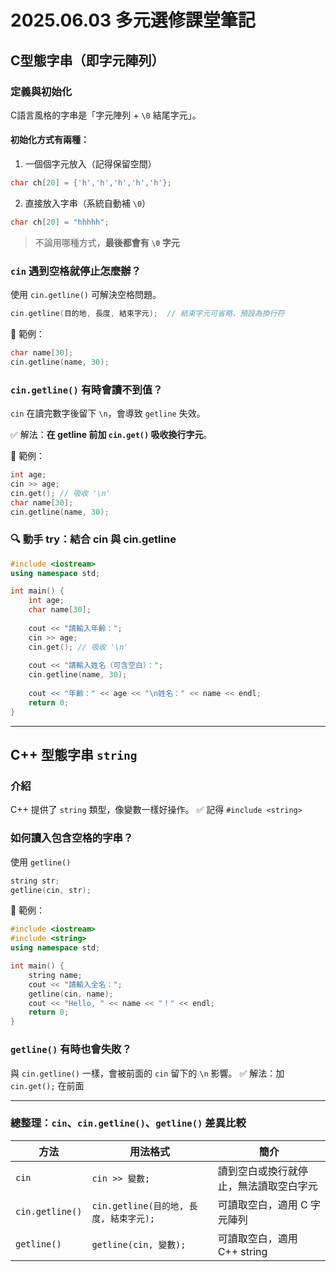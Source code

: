 # 2025.06.03 多元選修課堂筆記

## C型態字串（即字元陣列）

### 定義與初始化

C語言風格的字串是「字元陣列 + `\0` 結尾字元」。

#### 初始化方式有兩種：

1. 一個個字元放入（記得保留空間）

```cpp
char ch[20] = {'h','h','h','h','h'};
```

2. 直接放入字串（系統自動補 `\0`）

```cpp
char ch[20] = "hhhhh";
```

> 不論用哪種方式，**最後都會有 ************`\0`************ 字元**

### `cin` 遇到空格就停止怎麼辦？

使用 `cin.getline()` 可解決空格問題。

```cpp
cin.getline(目的地, 長度, 結束字元);  // 結束字元可省略，預設為換行符
```

📘 範例：

```cpp
char name[30];
cin.getline(name, 30);
```

### `cin.getline()` 有時會讀不到值？

`cin` 在讀完數字後留下 `\n`，會導致 `getline` 失效。

✅ 解法：**在 getline 前加 ************`cin.get()`************ 吸收換行字元**。

📘 範例：

```cpp
int age;
cin >> age;
cin.get(); // 吸收 '\n'
char name[30];
cin.getline(name, 30);
```

### **🔍 動手 try：結合 cin 與 cin.getline**

```cpp
#include <iostream>
using namespace std;

int main() {
    int age;
    char name[30];
    
    cout << "請輸入年齡：";
    cin >> age;
    cin.get(); // 吸收 '\n'
    
    cout << "請輸入姓名（可含空白）：";
    cin.getline(name, 30);
    
    cout << "年齡：" << age << "\n姓名：" << name << endl;
    return 0;
}
```

---

## C++ 型態字串 `string`

### 介紹

C++ 提供了 `string` 類型，像變數一樣好操作。
✅ 記得 `#include <string>`

### 如何讀入包含空格的字串？

使用 `getline()`

```cpp
string str;
getline(cin, str);
```

📘 範例：

```cpp
#include <iostream>
#include <string>
using namespace std;

int main() {
    string name;
    cout << "請輸入全名：";
    getline(cin, name);
    cout << "Hello, " << name << "！" << endl;
    return 0;
}
```

### `getline()` 有時也會失敗？

與 `cin.getline()` 一樣，會被前面的 `cin` 留下的 `\n` 影響。
✅ 解法：加 `cin.get();` 在前面

---

### 總整理：`cin`、`cin.getline()`、`getline()` 差異比較

| 方法              | 用法格式                                         | 簡介                                   |
| ----------------- | ----------------------------------------------- | -------------------------------------- |
| `cin`             | `cin >> 變數;`                                  | 讀到空白或換行就停止，無法讀取空白字元 |
| `cin.getline()`   | `cin.getline(目的地, 長度, 結束字元);`           | 可讀取空白，適用 C 字元陣列            |
| `getline()`       | `getline(cin, 變數);`                            | 可讀取空白，適用 C++ string            |

